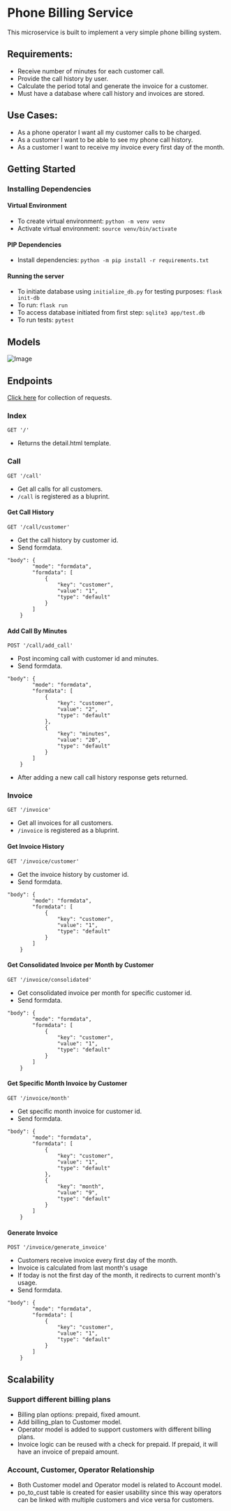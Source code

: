 # Phone Billing Service
This microservice is built to implement a very simple phone billing system.

## Requirements:
* Receive number of minutes for each customer call.
* Provide the call history by user.
* Calculate the period total and generate the invoice for a customer.
* Must have a database where call history and invoices are stored.

## Use Cases:
* As a phone operator I want all my customer calls to be charged.
* As a customer I want to be able to see my phone call history.
* As a customer I want to receive my invoice every first day of the month.

## Getting Started

### Installing Dependencies

#### Virtual Environment
* To create virtual environment: `python -m venv venv`
* Activate virtual environment: `source venv/bin/activate`

#### PIP Dependencies
* Install dependencies: `python -m pip install -r requirements.txt`

#### Running the server
* To initiate database using `initialize_db.py` for testing purposes: `flask init-db`
* To run: `flask run`
* To access database initiated from first step: `sqlite3 app/test.db`
* To run tests: `pytest`

## Models
![Image](phone_billing_service_model.png)

## Endpoints
[Click here](postman_collection.json) for collection of requests.

### Index
```
GET '/'
```
* Returns the detail.html template.

### Call
```
GET '/call'
```
* Get all calls for all customers.
* `/call` is registered as a bluprint.

#### Get Call History
```
GET '/call/customer'
```
* Get the call history by customer id.
* Send formdata.
```
"body": {
        "mode": "formdata",
        "formdata": [
            {
                "key": "customer",
                "value": "1",
                "type": "default"
            }
        ]
    }
```

#### Add Call By Minutes
```
POST '/call/add_call'
```
* Post incoming call with customer id and minutes.
* Send formdata.
```
"body": {
        "mode": "formdata",
        "formdata": [
            {
                "key": "customer",
                "value": "2",
                "type": "default"
            },
            {
                "key": "minutes",
                "value": "20",
                "type": "default"
            }
        ]
    }
```
* After adding a new call call history response gets returned.

### Invoice
```
GET '/invoice'
```
* Get all invoices for all customers.
* `/invoice` is registered as a bluprint.

#### Get Invoice History
```
GET '/invoice/customer'
```
* Get the invoice history by customer id.
* Send formdata.
```
"body": {
        "mode": "formdata",
        "formdata": [
            {
                "key": "customer",
                "value": "1",
                "type": "default"
            }
        ]
    }
```

#### Get Consolidated Invoice per Month by Customer
```
GET '/invoice/consolidated'
```
* Get consolidated invoice per month for specific customer id.
* Send formdata.
```
"body": {
        "mode": "formdata",
        "formdata": [
            {
                "key": "customer",
                "value": "1",
                "type": "default"
            }
        ]
    }
```

#### Get Specific Month Invoice by Customer
```
GET '/invoice/month'
```
* Get specific month invoice for customer id.
* Send formdata.
```
"body": {
        "mode": "formdata",
        "formdata": [
            {
                "key": "customer",
                "value": "1",
                "type": "default"
            },
            {
                "key": "month",
                "value": "9",
                "type": "default"
            }
        ]
    }
```

#### Generate Invoice
```
POST '/invoice/generate_invoice'
```
* Customers receive invoice every first day of the month.
* Invoice is calculated from last month's usage
* If today is not the first day of the month, it redirects to current month's usage.
* Send formdata.
```
"body": {
        "mode": "formdata",
        "formdata": [
            {
                "key": "customer",
                "value": "1",
                "type": "default"
            }
        ]
    }
```

## Scalability

### Support different billing plans
* Billing plan options: prepaid, fixed amount.
* Add billing_plan to Customer model.
* Operator model is added to support customers with different billing plans.
* Invoice logic can be reused with a check for prepaid. If prepaid, it will have an invoice of prepaid amount.

### Account, Customer, Operator Relationship
* Both Customer model and Operator model is related to Account model.
* po_to_cust table is created for easier usability since this way operators can be linked with multiple customers and vice versa for customers.
